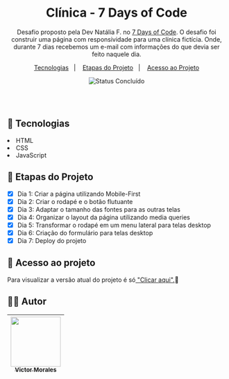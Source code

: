 <h1 align="center">Clínica - 7 Days of Code</h1>

<p align="center">
  Desafio proposto pela Dev Natália F. no <a href="https://7daysofcode.io/">7 Days of Code</a>. O desafio foi construir uma página com responsividade para uma clínica fictícia. Onde, durante 7 dias recebemos um e-mail com informações do que devia ser feito naquele dia.</a>
  
</p>

<p align="center">
  <a href="#-tecnologias">Tecnologias</a>&nbsp;&nbsp;&nbsp;|&nbsp;&nbsp;&nbsp;
  <a href="#-etapas-do-projeto">Etapas do Projeto</a>&nbsp;&nbsp;&nbsp;|&nbsp;&nbsp;&nbsp;
  <a href="#-acesso-ao-projeto">Acesso ao Projeto</a>
</p>

<p align="center">
  <img alt="Status Concluído" src="http://img.shields.io/static/v1?label=STATUS&message=CONCLUIDO&color=GREEN&style=for-the-badge">
</p>

<br>
<br>

## 🚀 Tecnologias

<li>HTML</li>
<li>CSS</li>
<li>JavaScript</li>

## 📝 Etapas do Projeto

- [X] Dia 1: Criar a página utilizando Mobile-First
- [X] Dia 2: Criar o rodapé e o botão flutuante
- [X] Dia 3: Adaptar o tamanho das fontes para as outras telas
- [x] Dia 4: Organizar o layout da página utilizando media queries
- [x] Dia 5: Transformar o rodapé em um menu lateral para telas desktop
- [x] Dia 6: Criação do formulário para telas desktop
- [x] Dia 7: Deploy do projeto

## 📁 Acesso ao projeto

<p>Para visualizar a versão atual do projeto é só<a href="https://clinica-pied.vercel.app/"> "Clicar aqui".</a>🚀</p>

## 👨‍💻 Autor

| [<img src="https://avatars.githubusercontent.com/victor-tosto" width=115><br><sub>Victor Morales</sub>](https://github.com/victor-tosto) | 
| :---: |
